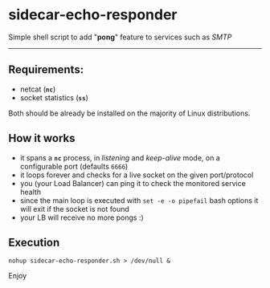 # sidecar-echo-responder

Simple shell script to add "**pong**" feature to services such as _SMTP_

___

## Requirements:

- netcat (**`nc`**)
- socket statistics (**`ss`**)

Both should be already be installed on the majority of Linux distributions.

## How it works

- it spans a **`nc`** process, in *listening* and *keep-alive* mode, on a configurable port (defaults `6666`)
- it loops forever and checks for a live socket on the given port/protocol
- you (your Load Balancer) can ping it to check the monitored service health
- since the main loop is executed with `set -e -o pipefail` bash options it will exit if the socket is not found
- your LB will receive no more pongs :)

## Execution

```
nohup sidecar-echo-responder.sh > /dev/null &
```

Enjoy
